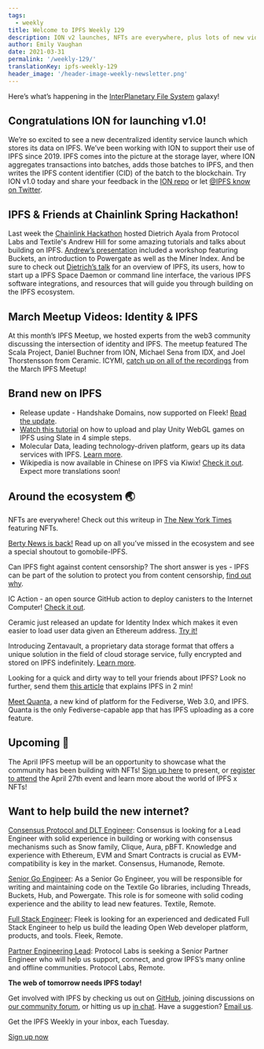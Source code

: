 ```yaml
---
tags:
  - weekly
title: Welcome to IPFS Weekly 129
description: ION v2 launches, NFTs are everywhere, plus lots of new videos on IPFS!
author: Emily Vaughan
date: 2021-03-31
permalink: '/weekly-129/'
translationKey: ipfs-weekly-129
header_image: '/header-image-weekly-newsletter.png'
---
```


Here’s what’s happening in the [InterPlanetary File System](https://ipfs.io/) galaxy!

## Congratulations ION for launching v1.0!

We’re so excited to see a new decentralized identity service launch which stores its data on IPFS. We’ve been working with ION to support their use of IPFS since 2019. IPFS comes into the picture at the storage layer, where ION aggregates transactions into batches, adds those batches to IPFS, and then writes the IPFS content identifier (CID) of the batch to the blockchain. Try ION v1.0 today and share your feedback in the [ION repo](https://github.com/decentralized-identity/ion) or let [@IPFS know on Twitter](https://twitter.com/ipfs).

## IPFS & Friends at Chainlink Spring Hackathon!

Last week the [Chainlink Hackathon](https://chain.link/hackathon) hosted Dietrich Ayala from Protocol Labs and Textile's Andrew Hill for some amazing tutorials and talks about building on IPFS. [Andrew’s presentation](https://www.youtube.com/watch?v=NdSdsTsh0QI&feature=emb_logo) included a workshop featuring Buckets, an introduction to Powergate as well as the Miner Index. And be sure to check out [Dietrich’s talk](https://www.youtube.com/watch?v=Ds1RJplxxxo) for an overview of IPFS, its users, how to start up a IPFS Space Daemon or command line interface, the various IPFS software integrations, and resources that will guide you through building on the IPFS ecosystem.

## March Meetup Videos: Identity & IPFS

At this month’s IPFS Meetup, we hosted experts from the web3 community discussing the intersection of identity and IPFS. The meetup featured The Scala Project, Daniel Buchner from ION, Michael Sena from IDX, and Joel Thorstensson from Ceramic. ICYMI, [catch up on all of the recordings](https://www.youtube.com/playlist?list=PLuhRWgmPaHtToVYaDkd6ZTwB2Lo30s1vB) from the March IPFS Meetup!

## Brand new on IPFS

- Release update - Handshake Domains, now supported on Fleek! [Read the update](https://blog.fleek.co/posts/handshake-domains-support-release).
- [Watch this tutorial](https://dev.to/akuokojnr/how-to-upload-and-play-unity-webgl-games-on-ipfs-using-slate-oac) on how to upload and play Unity WebGL games on IPFS using Slate in 4 simple steps.
- Molecular Data, leading technology-driven platform, gears up its data services with IPFS. [Learn more](https://www.prnewswire.com/news-releases/molecular-data-inc-gears-up-its-data-services-with-ipfs-301257394.html).
- Wikipedia is now available in Chinese on IPFS via Kiwix! [Check it out](https://t.co/nSgpRjihVA). Expect more translations soon!

## Around the ecosystem 🌏

NFTs are everywhere! Check out this writeup in [The New York Times](https://www.nytimes.com/2021/03/24/technology/nft-column-blockchain.html) featuring NFTs.

[Berty News is back!](https://twitter.com/berty/status/1375518150435860482) Read up on all you’ve missed in the ecosystem and see a special shoutout to gomobile-IPFS.

Can IPFS fight against content censorship? The short answer is yes - IPFS can be part of the solution to protect you from content censorship, [find out why](https://medium.com/likecoin/can-ipfs-the-distributed-web-fight-against-content-censorship-300e55cbf88c).

IC Action - an open source GitHub action to deploy canisters to the Internet Computer! [Check it out](https://blog.fleek.co/posts/ic-action-deploy-canisters-internet-computer).

Ceramic just released an update for Identity Index which makes it even easier to load user data given an Ethereum address. [Try it!](https://github.com/ceramicstudio/js-idx/releases/tag/v0.9.0)

Introducing Zentavault, a proprietary data storage format that offers a unique solution in the field of cloud storage service, fully encrypted and stored on IPFS indefinitely. [Learn more](https://zentachain.blog/what-is-zentavault/).

Looking for a quick and dirty way to tell your friends about IPFS? Look no further, send them [this article](https://medium.com/aleph-im/ipfs-explained-in-2min-24e10afdb191) that explains IPFS in 2 min!

[Meet Quanta](https://quanta.wiki/n/ipfs-notes), a new kind of platform for the Fediverse, Web 3.0, and IPFS. Quanta is the only Fediverse-capable app that has IPFS uploading as a core feature.

## Upcoming 📅

The April IPFS meetup will be an opportunity to showcase what the community has been building with NFTs! [Sign up here](https://protocollabs.typeform.com/to/hLGfKhxn) to present, or [register to attend](https://www.meetup.com/San-Francisco-IPFS/events/276123324/) the April 27th event and learn more about the world of IPFS x NFTs!

## Want to help build the new internet?

[Consensus Protocol and DLT Engineer](https://angel.co/company/humanode-2/jobs/1265884-consensus-protocol-and-dlt-engineer): Consensus is looking for a Lead Engineer with solid experience in building or working with consensus mechanisms such as Snow family, Clique, Aura, pBFT. Knowledge and experience with Ethereum, EVM and Smart Contracts is crucial as EVM-compatibility is key in the market. Consensus, Humanode, Remote.

[Senior Go Engineer](https://textile.breezy.hr/p/421d4f71a227-senior-go-engineer): As a Senior Go Engineer, you will be responsible for writing and maintaining code on the Textile Go libraries, including Threads, Buckets, Hub, and Powergate. This role is for someone with solid coding experience and the ability to lead new features. Textile, Remote.

[Full Stack Engineer](https://angel.co/company/fleekhq/jobs/879081-full-stack-engineer): Fleek is looking for an experienced and dedicated Full Stack Engineer to help us build the leading Open Web developer platform, products, and tools. Fleek, Remote.

[Partner Engineering Lead](https://jobs.lever.co/protocol/eb99c5db-b2bf-4af0-b3bc-c14406fc3d31): Protocol Labs is seeking a Senior Partner Engineer who will help us support, connect, and grow IPFS’s many online and offline communities. Protocol Labs, Remote.

**The web of tomorrow needs IPFS today!**

Get involved with IPFS by checking us out on [GitHub](https://github.com/ipfs), joining discussions on [our community forum](https://discuss.ipfs.io/), or hitting us up [in chat](https://riot.im/app/#/room/#ipfs:matrix.org). Have a suggestion? [Email us](mailto:newsletter@ipfs.io).

Get the IPFS Weekly in your inbox, each Tuesday.

<p><a href="https://ipfs.us4.list-manage.com/subscribe?u=25473244c7d18b897f5a1ff6b&amp;id=cad54b2230" class="button button-primary">Sign up now</a></p>
